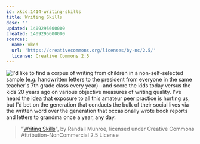 ```yaml
---
id: xkcd.1414-writing-skills
title: Writing Skills
desc: ''
updated: 1409295600000
created: 1409295600000
sources:
  name: xkcd
  url: 'https://creativecommons.org/licenses/by-nc/2.5/'
  license: Creative Commons 2.5
---
```

![I'd like to find a corpus of writing from children in a non-self-selected sample (e.g. handwritten letters to the president from everyone in the same teacher's 7th grade class every year)--and score the kids today versus the kids 20 years ago on various objective measures of writing quality. I've heard the idea that exposure to all this amateur peer practice is hurting us, but I'd bet on the generation that conducts the bulk of their social lives via the written word over the generation that occasionally wrote book reports and letters to grandma once a year, any day.](https://imgs.xkcd.com/comics/writing_skills.png)
> "[Writing Skills](https://xkcd.com/1414/)", by Randall Munroe, licensed under Creative Commons Attribution-NonCommercial 2.5 License
